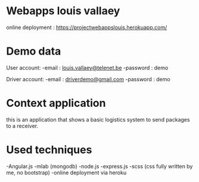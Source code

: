 # Webapps louis vallaey
 online deployment : https://projectwebappslouis.herokuapp.com/
 
# Demo data
 User account:
 -email : louis.vallaey@telenet.be
 -password : demo
 
 Driver account:
 -email : driverdemo@gmail.com
 -password : demo
 
# Context application
 this is an application that shows a basic logistics system to send packages to a receiver.

# Used techniques
 -Angular.js
 -mlab (mongodb)
 -node.js
 -express.js
 -scss (css fully written by me, no bootstrap)
 -online deployment via heroku
 
 
 
